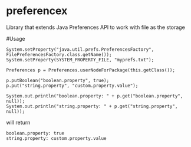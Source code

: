 # preferencex
Library that extends Java Preferences API to work with  file as the storage

#Usage

```
System.setProperty("java.util.prefs.PreferencesFactory", FilePreferencesFactory.class.getName());
System.setProperty(SYSTEM_PROPERTY_FILE, "myprefs.txt");

Preferences p = Preferences.userNodeForPackage(this.getClass());

p.putBoolean("boolean.property", true);
p.put("string.property", "custom.property.value");

System.out.println("boolean.property: " + p.get("boolean.property", null));
System.out.println("string.property: " + p.get("string.property", null));
```

will return

```
boolean.property: true
string.property: custom.property.value
```